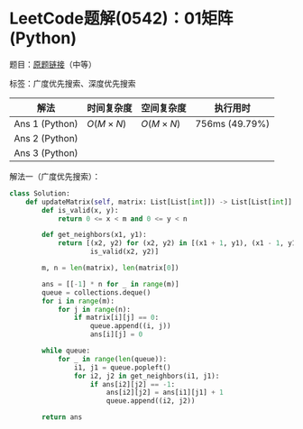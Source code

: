 # LeetCode题解(0542)：01矩阵(Python)

题目：[原题链接](https://leetcode-cn.com/problems/01-matrix/)（中等）

标签：广度优先搜索、深度优先搜索

| 解法           | 时间复杂度 | 空间复杂度 | 执行用时       |
| -------------- | ---------- | ---------- | -------------- |
| Ans 1 (Python) | $O(M×N)$   | $O(M×N)$   | 756ms (49.79%) |
| Ans 2 (Python) |            |            |                |
| Ans 3 (Python) |            |            |                |

解法一（广度优先搜索）：

```python
class Solution:
    def updateMatrix(self, matrix: List[List[int]]) -> List[List[int]]:
        def is_valid(x, y):
            return 0 <= x < m and 0 <= y < n

        def get_neighbors(x1, y1):
            return [(x2, y2) for (x2, y2) in [(x1 + 1, y1), (x1 - 1, y1), (x1, y1 + 1), (x1, y1 - 1)] if
                    is_valid(x2, y2)]

        m, n = len(matrix), len(matrix[0])

        ans = [[-1] * n for _ in range(m)]
        queue = collections.deque()
        for i in range(m):
            for j in range(n):
                if matrix[i][j] == 0:
                    queue.append((i, j))
                    ans[i][j] = 0

        while queue:
            for _ in range(len(queue)):
                i1, j1 = queue.popleft()
                for i2, j2 in get_neighbors(i1, j1):
                    if ans[i2][j2] == -1:
                        ans[i2][j2] = ans[i1][j1] + 1
                        queue.append((i2, j2))

        return ans
```

